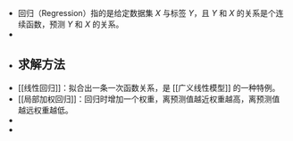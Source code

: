 - 回归（Regression）指的是给定数据集 $X$ 与标签 $Y$，且 $Y$ 和 $X$ 的关系是个连续函数，预测 $Y$ 和 $X$ 的关系。
-
- ## 求解方法
- [[线性回归]]：拟合出一条一次函数关系，是 [[广义线性模型]] 的一种特例。
- [[局部加权回归]]：回归时增加一个权重，离预测值越近权重越高，离预测值越远权重越低。
-
-